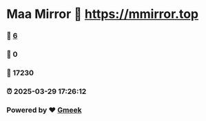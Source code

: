 # Maa Mirror :link: https://mmirror.top 
### :page_facing_up: [6](https://mmirror.top/tag.html) 
### :speech_balloon: 0 
### :hibiscus: 17230 
### :alarm_clock: 2025-03-29 17:26:12 
### Powered by :heart: [Gmeek](https://github.com/Meekdai/Gmeek)

